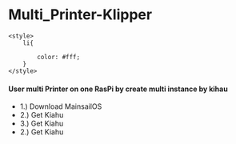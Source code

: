 # Multi_Printer-Klipper
    <style>
        li{
          
            color: #fff;
        }
    </style>

<h4> User multi Printer on one RasPi by create multi instance by kihau </h4>

<ul>
  <li> 1.) Download MainsailOS </li>
  <li> 2.) Get Kiahu </li> 
  <li> 3.) Get Kiahu </li>
  <li> 2.) Get Kiahu </li>
</ul>

